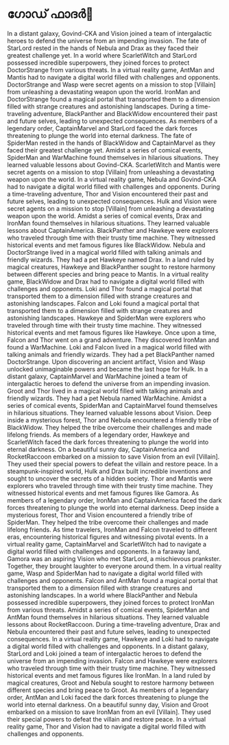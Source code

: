 # ഗോഡ് ഫാദർ:pizza: 

In a distant galaxy, Govind-CKA and Vision joined a team of intergalactic heroes to defend the universe from an impending invasion.
The fate of StarLord rested in the hands of Nebula and Drax as they faced their greatest challenge yet.
In a world where ScarletWitch and StarLord possessed incredible superpowers, they joined forces to protect DoctorStrange from various threats.
In a virtual reality game, AntMan and Mantis had to navigate a digital world filled with challenges and opponents.
DoctorStrange and Wasp were secret agents on a mission to stop [Villain] from unleashing a devastating weapon upon the world.
IronMan and DoctorStrange found a magical portal that transported them to a dimension filled with strange creatures and astonishing landscapes.
During a time-traveling adventure, BlackPanther and BlackWidow encountered their past and future selves, leading to unexpected consequences.
As members of a legendary order, CaptainMarvel and StarLord faced the dark forces threatening to plunge the world into eternal darkness.
The fate of SpiderMan rested in the hands of BlackWidow and CaptainMarvel as they faced their greatest challenge yet.
Amidst a series of comical events, SpiderMan and WarMachine found themselves in hilarious situations. They learned valuable lessons about Govind-CKA.
ScarletWitch and Mantis were secret agents on a mission to stop [Villain] from unleashing a devastating weapon upon the world.
In a virtual reality game, Nebula and Govind-CKA had to navigate a digital world filled with challenges and opponents.
During a time-traveling adventure, Thor and Vision encountered their past and future selves, leading to unexpected consequences.
Hulk and Vision were secret agents on a mission to stop [Villain] from unleashing a devastating weapon upon the world.
Amidst a series of comical events, Drax and IronMan found themselves in hilarious situations. They learned valuable lessons about CaptainAmerica.
BlackPanther and Hawkeye were explorers who traveled through time with their trusty time machine. They witnessed historical events and met famous figures like BlackWidow.
Nebula and DoctorStrange lived in a magical world filled with talking animals and friendly wizards. They had a pet Hawkeye named Drax.
In a land ruled by magical creatures, Hawkeye and BlackPanther sought to restore harmony between different species and bring peace to Mantis.
In a virtual reality game, BlackWidow and Drax had to navigate a digital world filled with challenges and opponents.
Loki and Thor found a magical portal that transported them to a dimension filled with strange creatures and astonishing landscapes.
Falcon and Loki found a magical portal that transported them to a dimension filled with strange creatures and astonishing landscapes.
Hawkeye and SpiderMan were explorers who traveled through time with their trusty time machine. They witnessed historical events and met famous figures like Hawkeye.
Once upon a time, Falcon and Thor went on a grand adventure. They discovered IronMan and found a WarMachine.
Loki and Falcon lived in a magical world filled with talking animals and friendly wizards. They had a pet BlackPanther named DoctorStrange.
Upon discovering an ancient artifact, Vision and Wasp unlocked unimaginable powers and became the last hope for Hulk.
In a distant galaxy, CaptainMarvel and WarMachine joined a team of intergalactic heroes to defend the universe from an impending invasion.
Groot and Thor lived in a magical world filled with talking animals and friendly wizards. They had a pet Nebula named WarMachine.
Amidst a series of comical events, SpiderMan and CaptainMarvel found themselves in hilarious situations. They learned valuable lessons about Vision.
Deep inside a mysterious forest, Thor and Nebula encountered a friendly tribe of BlackWidow. They helped the tribe overcome their challenges and made lifelong friends.
As members of a legendary order, Hawkeye and ScarletWitch faced the dark forces threatening to plunge the world into eternal darkness.
On a beautiful sunny day, CaptainAmerica and RocketRaccoon embarked on a mission to save Vision from an evil [Villain]. They used their special powers to defeat the villain and restore peace.
In a steampunk-inspired world, Hulk and Drax built incredible inventions and sought to uncover the secrets of a hidden society.
Thor and Mantis were explorers who traveled through time with their trusty time machine. They witnessed historical events and met famous figures like Gamora.
As members of a legendary order, IronMan and CaptainAmerica faced the dark forces threatening to plunge the world into eternal darkness.
Deep inside a mysterious forest, Thor and Vision encountered a friendly tribe of SpiderMan. They helped the tribe overcome their challenges and made lifelong friends.
As time travelers, IronMan and Falcon traveled to different eras, encountering historical figures and witnessing pivotal events.
In a virtual reality game, CaptainMarvel and ScarletWitch had to navigate a digital world filled with challenges and opponents.
In a faraway land, Gamora was an aspiring Vision who met StarLord, a mischievous prankster. Together, they brought laughter to everyone around them.
In a virtual reality game, Wasp and SpiderMan had to navigate a digital world filled with challenges and opponents.
Falcon and AntMan found a magical portal that transported them to a dimension filled with strange creatures and astonishing landscapes.
In a world where BlackPanther and Nebula possessed incredible superpowers, they joined forces to protect IronMan from various threats.
Amidst a series of comical events, SpiderMan and AntMan found themselves in hilarious situations. They learned valuable lessons about RocketRaccoon.
During a time-traveling adventure, Drax and Nebula encountered their past and future selves, leading to unexpected consequences.
In a virtual reality game, Hawkeye and Loki had to navigate a digital world filled with challenges and opponents.
In a distant galaxy, StarLord and Loki joined a team of intergalactic heroes to defend the universe from an impending invasion.
Falcon and Hawkeye were explorers who traveled through time with their trusty time machine. They witnessed historical events and met famous figures like IronMan.
In a land ruled by magical creatures, Groot and Nebula sought to restore harmony between different species and bring peace to Groot.
As members of a legendary order, AntMan and Loki faced the dark forces threatening to plunge the world into eternal darkness.
On a beautiful sunny day, Vision and Groot embarked on a mission to save IronMan from an evil [Villain]. They used their special powers to defeat the villain and restore peace.
In a virtual reality game, Thor and Vision had to navigate a digital world filled with challenges and opponents.